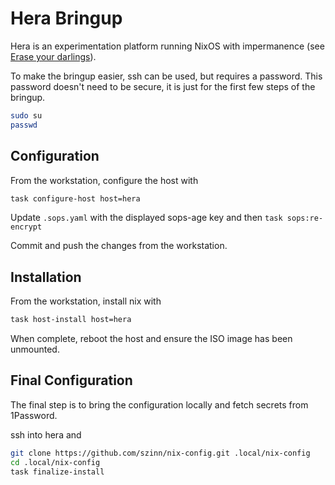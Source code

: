 # Hera Bringup

Hera is an experimentation platform running NixOS with impermanence
(see [Erase your darlings](https://grahamc.com/blog/erase-your-darlings/)).

To make the bringup easier, ssh can be used, but requires a password.
This password doesn't need to be secure, it is just for the first few steps of the bringup.

```sh
sudo su
passwd
```

## Configuration

From the workstation, configure the host with

```sh
task configure-host host=hera
```

Update `.sops.yaml` with the displayed sops-age key and then `task sops:re-encrypt`

Commit and push the changes from the workstation.

## Installation

From the workstation, install nix with

```sh
task host-install host=hera
```

When complete, reboot the host and ensure the ISO image has been unmounted.

## Final Configuration

The final step is to bring the configuration locally and fetch secrets from 1Password.

ssh into hera and

```sh
git clone https://github.com/szinn/nix-config.git .local/nix-config
cd .local/nix-config
task finalize-install
```
